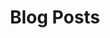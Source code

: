 ---
title: Blog Posts
cms_exclude: true

# View.
view: 2

# Optional header image (relative to `static/media/` folder).
header:
  caption: ''
  image: ''
---